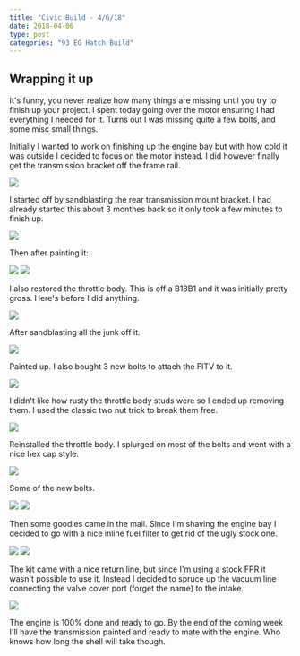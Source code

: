 ```yaml
---
title: "Civic Build - 4/6/18"
date: 2018-04-06
type: post
categories: "93 EG Hatch Build"
---
```


## Wrapping it up

It's funny, you never realize how many things are missing until you try to finish up your project. I spent today going over the motor ensuring I had everything I needed for it. Turns out I was missing quite a few bolts, and some misc small things.

Initially I wanted to work on finishing up the engine bay but with how cold it was outside I decided to focus on the motor instead. I did however finally get the transmission bracket off the frame rail.

![](images/1.jpg)

I started off by sandblasting the rear transmission mount bracket. I had already started this about 3 monthes back so it only took a few minutes to finish up.

![](images/2.jpg)

Then after painting it:

![](images/11.jpg)
![](images/12.jpg)

I also restored the throttle body. This is off a B18B1 and it was initially pretty gross. Here's before I did anything.

![](images/3.jpg)

After sandblasting all the junk off it.

![](images/4.jpg)

Painted up. I also bought 3 new bolts to attach the FITV to it.

![](images/5.jpg)

I didn't like how rusty the throttle body studs were so I ended up removing them. I used the classic two nut trick to break them free.

![](images/6.jpg)

Reinstalled the throttle body. I splurged on most of the bolts and went with a nice hex cap style.

![](images/10a.jpg)

Some of the new bolts.

![](images/8.jpg)
![](images/9.jpg)

Then some goodies came in the mail. Since I'm shaving the engine bay I decided to go with a nice inline fuel filter to get rid of the ugly stock one.

![](images/13.jpg)
![](images/14.jpg)

The kit came with a nice return line, but since I'm using a stock FPR it wasn't possible to use it. Instead I decided to spruce up the vacuum line connecting the valve cover port (forget the name) to the intake.

![](images/15.jpg)

The engine is 100% done and ready to go. By the end of the coming week I'll have the transmission painted and ready to mate with the engine. Who knows how long the shell will take though.

